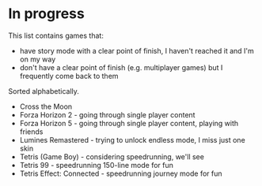# In progress

This list contains games that:

- have story mode with a clear point of finish, I haven't reached it and I'm on my way
- don't have a clear point of finish (e.g. multiplayer games) but I frequently come back to them

Sorted alphabetically.

- Cross the Moon
- Forza Horizon 2 - going through single player content
- Forza Horizon 5 - going through single player content, playing with friends
- Lumines Remastered - trying to unlock endless mode, I miss just one skin
- Tetris (Game Boy) - considering speedrunning, we'll see
- Tetris 99 - speedrunning 150-line mode for fun
- Tetris Effect: Connected - speedrunning journey mode for fun
